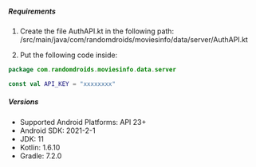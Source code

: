 ##### Requirements
1) Create the file AuthAPI.kt in the following path:
   /src/main/java/com/randomdroids/moviesinfo/data/server/AuthAPI.kt

2) Put the following code inside:
```kotlin
package com.randomdroids.moviesinfo.data.server

const val API_KEY = "xxxxxxxx"
```

##### Versions
- Supported Android Platforms: API 23+
- Android SDK: 2021-2-1
- JDK: 11
- Kotlin: 1.6.10
- Gradle: 7.2.0